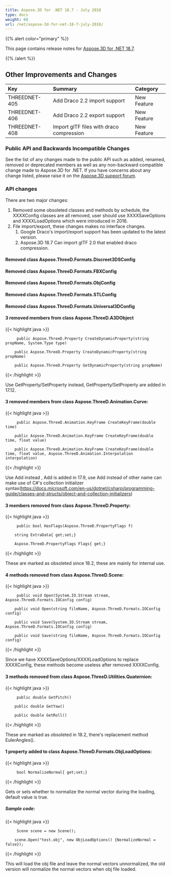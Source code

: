 ```yaml
---
title: Aspose.3D for .NET 18.7 - July 2018
type: docs
weight: 60
url: /net/aspose-3d-for-net-18-7-july-2018/
---
```


{{% alert color="primary" %}} 

This page contains release notes for [Aspose.3D for .NET 18.7](https://www.nuget.org/packages/Aspose.3D/18.7.0).

{{% /alert %}} 
## **Other Improvements and Changes**

|**Key**|**Summary**|**Category**|
| :- | :- | :- |
|THREEDNET-405|Add Draco 2.2 import support|New Feature|
|THREEDNET-406|Add Draco 2.2 export support|New Feature|
|THREEDNET-408|Import glTF files with draco compression|New Feature|
### **Public API and Backwards Incompatible Changes**
See the list of any changes made to the public API such as added, renamed, removed or deprecated members as well as any non-backward compatible change made to Aspose.3D for .NET. If you have concerns about any change listed, please raise it on the [Aspose.3D support forum](https://forum.aspose.com/c/3d).
### **API changes**
There are two major changes:

1. Removed some obsoleted classes and methods by schedule, the XXXXConfig classes are all removed, user should use XXXXSaveOptions and XXXXLoadOptions which were introduced in 2016.
1. File import/export, these changes makes no interface changes.
   1. Google Draco's import/export support has been updated to the latest version.
   1. Aspose.3D 18.7 Can import glTF 2.0 that enabled draco compression.
#### **Removed class Aspose.ThreeD.Formats.Discreet3DSConfig**
#### **Removed class Aspose.ThreeD.Formats.FBXConfig**
#### **Removed class Aspose.ThreeD.Formats.ObjConfig**
#### **Removed class Aspose.ThreeD.Formats.STLConfig**
#### **Removed class Aspose.ThreeD.Formats.Universal3DConfig**
#### **3 removed members from class Aspose.ThreeD.A3DObject**
{{< highlight java >}}

         public Aspose.ThreeD.Property CreateDynamicProperty(string propName, System.Type type)

        public Aspose.ThreeD.Property CreateDynamicProperty(string propName)

        public Aspose.ThreeD.Property GetDynamicProperty(string propName)

{{< /highlight >}}

Use GetProperty/SetProperty instead, GetProperty/SetProperty are added in 17.12.
#### **3 removed members from class Aspose.ThreeD.Animation.Curve:**
{{< highlight java >}}

         public Aspose.ThreeD.Animation.KeyFrame CreateKeyFrame(double time)

        public Aspose.ThreeD.Animation.KeyFrame CreateKeyFrame(double time, float value)

        public Aspose.ThreeD.Animation.KeyFrame CreateKeyFrame(double time, float value, Aspose.ThreeD.Animation.Interpolation interpolation)

{{< /highlight >}}

Use Add instead , Add is added in 17.9, use Add instead of other name can make use of C#'s collection initializer syntax(<https://docs.microsoft.com/en-us/dotnet/csharp/programming-guide/classes-and-structs/object-and-collection-initializers>)
#### **3 members removed from class Aspose.ThreeD.Property:**
{{< highlight java >}}

         public bool HasFlags(Aspose.ThreeD.PropertyFlags f)

        string ExtraData{ get;set;}

        Aspose.ThreeD.PropertyFlags Flags{ get;}

{{< /highlight >}}

These are marked as obsoleted since 18.2, these are mainly for internal use.
#### **4 methods removed from class Aspose.ThreeD.Scene:**
{{< highlight java >}}

         public void Open(System.IO.Stream stream, Aspose.ThreeD.Formats.IOConfig config)

        public void Open(string fileName, Aspose.ThreeD.Formats.IOConfig config)

        public void Save(System.IO.Stream stream, Aspose.ThreeD.Formats.IOConfig config)

        public void Save(string fileName, Aspose.ThreeD.Formats.IOConfig config)

{{< /highlight >}}

Since we have XXXXSaveOptions/XXXXLoadOptions to replace XXXXConfig, these methods become useless after removed XXXXConfig.
#### **3 methods removed from class Aspose.ThreeD.Utilities.Quaternion:**
{{< highlight java >}}

         public double GetPitch()

        public double GetYaw()

        public double GetRoll()

{{< /highlight >}}

These are marked as obsoleted in 18.2, there's replacement method EulerAngles().
#### **1 property added to class Aspose.ThreeD.Formats.ObjLoadOptions:**
{{< highlight java >}}

         bool NormalizeNormal{ get;set;}

{{< /highlight >}}

Gets or sets whether to normalize the normal vector during the loading, default value is true.
##### **Sample code:**
{{< highlight java >}}

         Scene scene = new Scene();

        scene.Open("test.obj", new ObjLoadOptions() {NormalizeNormal = false});

{{< /highlight >}}

This will load the obj file and leave the normal vectors unnormalized, the old version will normalize the normal vectors when obj file loaded.
